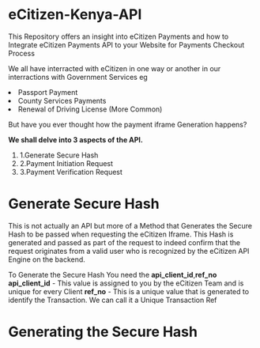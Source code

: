 # eCitizen-Kenya-API
This Repository offers an insight into eCitizen Payments and how to Integrate eCitizen Payments API to your Website for Payments Checkout Process
<p> We all have interracted with eCitizen in one way or another in our interractions with Government Services eg
<li> Passport Payment</li>
<li> County Services Payments</li>
<li> Renewal of Driving License (More Common)</li>

But have you ever thought how the payment iframe Generation happens?
</p>
<strong> We shall delve into 3 aspects of the API. </strong>

<ol>
<li>1.Generate Secure Hash </li>
<li>2.Payment Initiation Request</li>
<li>3.Payment Verification Request </li>
</ol>

<h1> Generate Secure Hash </h1>
<p> This is not actually an API but more of a Method that Generates the Secure Hash to be passed when requesting the eCitizen Iframe. This Hash is generated and passed as part of the request to indeed confirm that the request originates from a valid user who is recognized by the eCitizen API Engine on the backend.
</p>

<p>To Generate the Secure Hash You need the <strong>api_client_id</strong>,<strong>ref_no</strong>
<br>
<strong>api_client_id</strong> - This value is assigned to you by the eCitizen Team and is unique for every Client
<strong>ref_no</strong> - This is a unique value that is generated to identify the Transaction. We can call it a Unique Transaction Ref</p>

<h1> Generating the Secure Hash</h1>

<code>
<?php
</code>





